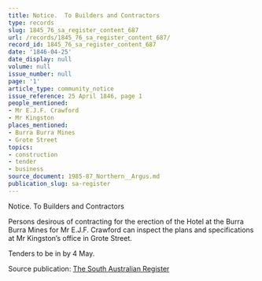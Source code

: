 ```yaml
---
title: Notice.  To Builders and Contractors
type: records
slug: 1845_76_sa_register_content_687
url: /records/1845_76_sa_register_content_687/
record_id: 1845_76_sa_register_content_687
date: '1846-04-25'
date_display: null
volume: null
issue_number: null
page: '1'
article_type: community_notice
issue_reference: 25 April 1846, page 1
people_mentioned:
- Mr E.J.F. Crawford
- Mr Kingston
places_mentioned:
- Burra Burra Mines
- Grote Street
topics:
- construction
- tender
- business
source_document: 1985-87_Northern__Argus.md
publication_slug: sa-register
---
```


Notice.  To Builders and Contractors

Persons desirous of contracting for the erection of the Hotel at the Burra Burra Mines for Mr E.J.F. Crawford can inspect the plans and specifications at Mr Kingston’s office in Grote Street.

Tenders to be in by 4 May.

Source publication: [The South Australian Register](/publications/sa-register/)
